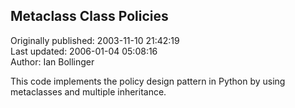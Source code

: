 ## Metaclass Class Policies  
Originally published: 2003-11-10 21:42:19  
Last updated: 2006-01-04 05:08:16  
Author: Ian Bollinger  
  
This code implements the policy design pattern in Python by using metaclasses and multiple inheritance.